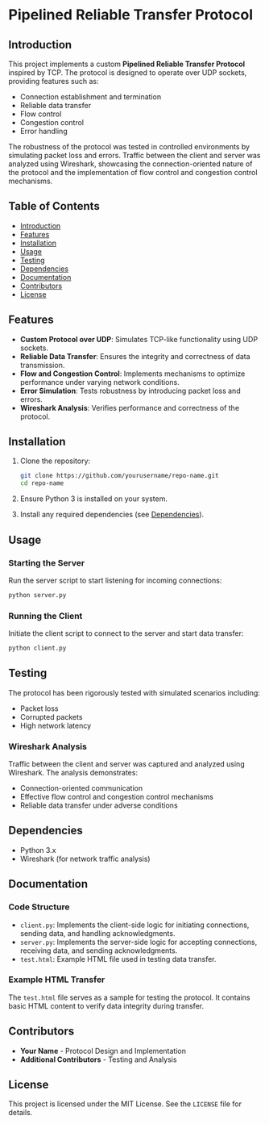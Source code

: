 
# Pipelined Reliable Transfer Protocol

## Introduction
This project implements a custom **Pipelined Reliable Transfer Protocol** inspired by TCP. The protocol is designed to operate over UDP sockets, providing features such as:

- Connection establishment and termination
- Reliable data transfer
- Flow control
- Congestion control
- Error handling

The robustness of the protocol was tested in controlled environments by simulating packet loss and errors. Traffic between the client and server was analyzed using Wireshark, showcasing the connection-oriented nature of the protocol and the implementation of flow control and congestion control mechanisms.

## Table of Contents
- [Introduction](#introduction)
- [Features](#features)
- [Installation](#installation)
- [Usage](#usage)
- [Testing](#testing)
- [Dependencies](#dependencies)
- [Documentation](#documentation)
- [Contributors](#contributors)
- [License](#license)

## Features
- **Custom Protocol over UDP**: Simulates TCP-like functionality using UDP sockets.
- **Reliable Data Transfer**: Ensures the integrity and correctness of data transmission.
- **Flow and Congestion Control**: Implements mechanisms to optimize performance under varying network conditions.
- **Error Simulation**: Tests robustness by introducing packet loss and errors.
- **Wireshark Analysis**: Verifies performance and correctness of the protocol.

## Installation
1. Clone the repository:
   ```bash
   git clone https://github.com/yourusername/repo-name.git
   cd repo-name
   ```
2. Ensure Python 3 is installed on your system.

3. Install any required dependencies (see [Dependencies](#dependencies)).

## Usage
### Starting the Server
Run the server script to start listening for incoming connections:
```bash
python server.py
```

### Running the Client
Initiate the client script to connect to the server and start data transfer:
```bash
python client.py
```

## Testing
The protocol has been rigorously tested with simulated scenarios including:
- Packet loss
- Corrupted packets
- High network latency

### Wireshark Analysis
Traffic between the client and server was captured and analyzed using Wireshark. The analysis demonstrates:
- Connection-oriented communication
- Effective flow control and congestion control mechanisms
- Reliable data transfer under adverse conditions

## Dependencies
- Python 3.x
- Wireshark (for network traffic analysis)

## Documentation
### Code Structure
- `client.py`: Implements the client-side logic for initiating connections, sending data, and handling acknowledgments.
- `server.py`: Implements the server-side logic for accepting connections, receiving data, and sending acknowledgments.
- `test.html`: Example HTML file used in testing data transfer.

### Example HTML Transfer
The `test.html` file serves as a sample for testing the protocol. It contains basic HTML content to verify data integrity during transfer.

## Contributors
- **Your Name** - Protocol Design and Implementation
- **Additional Contributors** - Testing and Analysis

## License
This project is licensed under the MIT License. See the `LICENSE` file for details.
